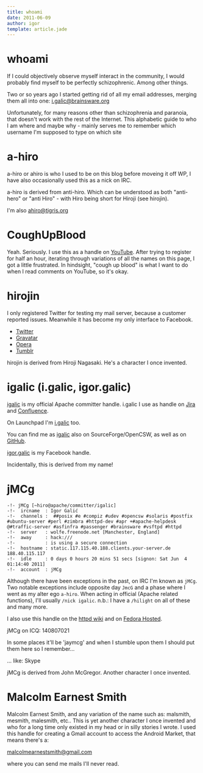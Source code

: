 ```yaml
---
title: whoami
date: 2011-06-09
author: igor
template: article.jade
---
```

# whoami
If I could objectively observe myself interact in the community, I would probably find myself to be perfectly schizophrenic. Among other things.

Two or so years ago I started getting rid of all my email addresses, merging them all into one: i.galic@brainsware.org

Unfortunately, for many reasons other than schizophrenia and paranoia, that doesn't work with the rest of the Internet. This alphabetic guide to who I am where and maybe why - mainly serves me to remember which username I'm supposed to type on which site

a-hiro
======

a-hiro or ahiro is who I used to be on this blog before moveing it off WP, I have also occasionally used this as a nick on IRC.

a-hiro is derived from anti-hiro. Which can be understood as both "anti-hero" or "anti Hiro" - with Hiro being short for Hiroji (see hirojin).

I'm also [ahiro@tigris.org](http://subversion.tigris.org/issues/buglist.cgi?Submit+query=Submit+query&component=subversion&&email1=ahiro&emailtype1=exact&emailassigned_to1=1&emailreporter1=1 "ahiro@tigris.org")

CoughUpBlood
============

Yeah. Seriously. I use this as a handle on [YouTube](http://www.youtube.com/user/CoughUpBlood "YouTube: CoughUpBlood"). After trying to register for half an hour, iterating through variations of all the names on this page, I got a little frustrated. In hindsight, "cough up blood" is what I want to do when I read comments on YouTube, so it's okay.

hirojin
=======

I only registered Twitter for testing my mail server, because a customer reported issues. Meanwhile it has become my only interface to Facebook.

-   [Twitter](http://twitter.com/#!/hirojin "Twitter: hirojin")
-   [Gravatar](http://en.gravatar.com/profiles/hirojin "Gravatar: hirojin")
-   [Opera](http://my.opera.com/hirojin/about/ "My Opera: Igor Galić")
-   [Tumblr](http://hirojin.tumblr.com/ "Welcome to the unimportant")

hirojin is derived from Hiroji Nagasaki. He's a character I once invented.

igalic (i.galic, igor.galic)
============================

[igalic](http://people.apache.org/~igalic/ "people.a.o: ~igalic") is my official Apache committer handle. i.galic I use as handle on [Jira](https://issues.apache.org/jira/secure/ViewProfile.jspa?name=i.galic "Jira: i.galic") and [Confluence](https://cwiki.apache.org/confluence/display/~i.galic "Confluence: i.galic").

On Launchpad I'm [i.galic](https://launchpad.net/~i.galic "Igor Galić in Launchpad") too.

You can find me as [igalic](https://sourceforge.net/users/igalic "SF: igalic") also on SourceForge/OpenCSW, as well as on [GitHub](https://github.com/igalic "igalic (Igor Galić").

[igor.galic](https://www.facebook.com/igor.galic "Facebook") is my Facebook handle.

Incidentally, this is derived from my name!

jMCg
====

    -!- jMCg [~hiro@apache/committer/igalic]
    -!-  ircname  : Igor Galić
    -!-  channels :  ##posix #e #compiz #udev #opencsw #solaris #postfix #ubuntu-server #perl #zimbra #httpd-dev #apr +#apache-helpdesk @#traffic-server #asfinfra #passenger #brainsware #vsftpd #httpd
    -!-  server   : wolfe.freenode.net [Manchester, England]
    -!-  away     : hack:///
    -!-           : is using a secure connection
    -!-  hostname : static.117.115.40.188.clients.your-server.de 188.40.115.117
    -!-  idle     : 0 days 0 hours 20 mins 51 secs [signon: Sat Jun  4 01:14:40 2011]
    -!-  account  : jMCg

Although there have been exceptions in the past, on IRC I'm known as `jMCg`. Two notable exceptions include opposite day `JmcG` and a phase where I went as my alter ego `a-hiro`. When acting in official (Apache related functions), I'll usually `/nick igalic`. n.b.: I have a `/hilight` on all of these and many more.

I also use this handle on the [httpd wiki](http://wiki.apache.org/httpd/jmcg "Httpd Wiki: jmcg") and on [Fedora Hosted](https://fedorahosted.org/logrotate/query?reporter=jmcg "Fedora Hosted: jmcg").

jMCg on ICQ: 140807021

In some places it'll be 'jaymcg' and when I stumble upon them I should put them here so I remember...

... like: Skype

jMCg is derived from John McGregor. Another character I once invented.

Malcolm Earnest Smith
=====================

Malcolm Earnest Smith, and any variation of the name such as: malsmith, mesmith, malesmith, etc.. This is yet another character I once invented and who for a long time only existed in my head or in silly stories I wrote. I used this handle for creating a Gmail account to access the Android Market, that means there's a:

[malcolmearnestsmith@gmail.com](mailto:malcolmearnestsmith@gmail.com "malcolmearnestsmith@gmail.com")

where you can send me mails I'll never read.
